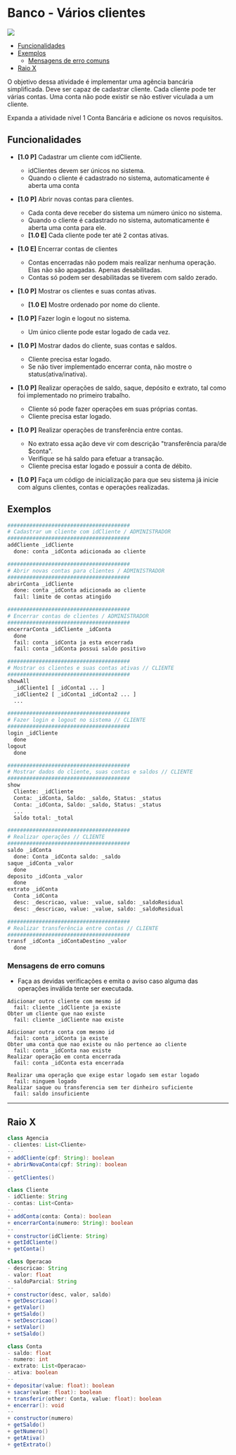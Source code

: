 # Banco - Vários clientes

![](figura.jpg)

<!--TOC_BEGIN-->
- [Funcionalidades](#funcionalidades)
- [Exemplos](#exemplos)
    - [Mensagens de erro comuns](#mensagens-de-erro-comuns)
- [Raio X](#raio-x)

<!--TOC_END-->

O objetivo dessa atividade é implementar uma agência bancária simplificada. Deve ser capaz de cadastrar cliente. Cada cliente pode ter várias contas. Uma conta não pode existir se não estiver viculada a um cliente.

Expanda a atividade nível 1 Conta Bancária e adicione os novos requisitos.

## Funcionalidades

- **[1.0 P]** Cadastrar um cliente com idCliente.
    - idClientes devem ser únicos no sistema.
    - Quando o cliente é cadastrado no sistema, automaticamente é aberta uma conta

- **[1.0 P]** Abrir novas contas para clientes.
    - Cada conta deve receber do sistema um número único no sistema.
    - Quando o cliente é cadastrado no sistema, automaticamente é aberta uma conta
  para ele.
    - **[1.0 E]** Cada cliente pode ter até 2 contas ativas.

- **[1.0 E]** Encerrar contas de clientes
    - Contas encerradas não podem mais realizar nenhuma operação. Elas não são apagadas. Apenas desabilitadas.
    - Contas só podem ser desabilitadas se tiverem com saldo zerado.

- **[1.0 P]** Mostrar os clientes e suas contas ativas.
    - **[1.0 E]** Mostre ordenado por nome do cliente.

- **[1.0 P]** Fazer login e logout no sistema.
    - Um único cliente pode estar logado de cada vez.

- **[1.0 P]** Mostrar dados do cliente, suas contas e saldos.
    - Cliente precisa estar logado.
    - Se não tiver implementado encerrar conta, não mostre o status(ativa/inativa).

- **[1.0 P]** Realizar operações de saldo, saque, depósito e extrato, tal como foi implementado no primeiro trabalho.
     - Cliente só pode fazer operações em suas próprias contas.
     - Cliente precisa estar logado.

- **[1.0 P]** Realizar operações de transferência entre contas.
    - No extrato essa ação deve vir com descrição "transferência para/de $conta".
    - Verifique se há saldo para efetuar a transação.
    - Cliente precisa estar logado e possuir a conta de débito.

- **[1.0 P]** Faça um código de inicialização para que seu sistema já inicie com alguns clientes, contas e operações realizadas.


## Exemplos

```python
#######################################
# Cadastrar um cliente com idCliente / ADMINISTRADOR
#######################################
addCliente _idCliente
  done: conta _idConta adicionada ao cliente

#######################################
# Abrir novas contas para clientes / ADMINISTRADOR
#######################################
abrirConta _idCliente
  done: conta _idConta adicionada ao cliente
  fail: limite de contas atingido

#######################################
# Encerrar contas de clientes / ADMINISTRADOR
#######################################
encerrarConta _idCliente _idConta
  done
  fail: conta _idConta ja esta encerrada
  fail: conta _idConta possui saldo positivo

#######################################
# Mostrar os clientes e suas contas ativas // CLIENTE
#######################################
showAll
  _idCliente1 [ _idConta1 ... ]
  _idCliente2 [ _idConta1 _idConta2 ... ]
  ...

#######################################
# Fazer login e logout no sistema // CLIENTE
#######################################
login _idCliente
  done
logout
  done

#######################################
# Mostrar dados do cliente, suas contas e saldos // CLIENTE
#######################################
show
  Cliente: _idCliente
  Conta: _idConta, Saldo: _saldo, Status: _status
  Conta: _idConta, Saldo: _saldo, Status: _status
  ...
  Saldo total: _total

#######################################
# Realizar operações // CLIENTE
#######################################
saldo _idConta
  done: Conta _idConta saldo: _saldo
saque _idConta _valor
  done
deposito _idConta _valor
  done
extrato _idConta
  Conta _idConta
  desc: _descricao, value: _value, saldo: _saldoResidual
  desc: _descricao, value: _value, saldo: _saldoResidual

#######################################
# Realizar transferência entre contas // CLIENTE
#######################################
transf _idConta _idContaDestino _valor
  done

```

### Mensagens de erro comuns

- Faça as devidas verificações e emita o aviso caso alguma das operações inválida tente ser executada.

```
Adicionar outro cliente com mesmo id
  fail: cliente _idCliente ja existe
Obter um cliente que nao existe
  fail: cliente _idCliente nao existe

Adicionar outra conta com mesmo id
  fail: conta _idConta ja existe
Obter uma conta que nao existe ou não pertence ao cliente
  fail: conta _idConta nao existe
Realizar operação em conta encerrada
  fail: conta _idConta esta encerrada

Realizar uma operação que exige estar logado sem estar logado
  fail: ninguem logado
Realizar saque ou transferencia sem ter dinheiro suficiente
  fail: saldo insuficiente
```
***
## Raio X

````java
class Agencia 
- clientes: List<Cliente>
--
+ addCliente(cpf: String): boolean
+ abrirNovaConta(cpf: String): boolean
--
- getClientes()

class Cliente
- idCliente: String
- contas: List<Conta>
--
+ addConta(conta: Conta): boolean
+ encerrarConta(numero: String): boolean
--
+ constructor(idCliente: String)
+ getIdCliente()
+ getConta()

class Operacao
- descricao: String
- valor: float
- saldoParcial: String
--
+ constructor(desc, valor, saldo)
+ getDescricao()
+ getValor()
+ getSaldo()
+ setDescricao()
+ setValor()
+ setSaldo()

class Conta
- saldo: float
- numero: int
- extrato: List<Operacao>
- ativa: boolean
--
+ depositar(value: float): boolean
+ sacar(value: float): boolean
+ transferir(other: Conta, value: float): boolean
+ encerrar(): void
--
+ constructor(numero)
+ getSaldo()
+ getNumero()
+ getAtiva()
+ getExtrato()

````
